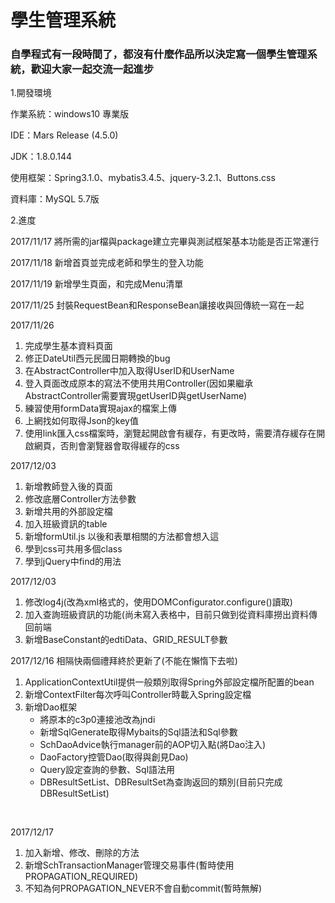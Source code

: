 # 學生管理系統
<h3>自學程式有一段時間了，都沒有什麼作品所以決定寫一個學生管理系統，歡迎大家一起交流一起進步</h3>
<p>1.開發環境</p>
  <p>作業系統：windows10 專業版</p>
  <p>IDE：Mars Release (4.5.0)</p>
  <p>JDK：1.8.0.144</p>
  <p>使用框架：Spring3.1.0、mybatis3.4.5、jquery-3.2.1、Buttons.css</p>
  <p>資料庫：MySQL 5.7版</p>
<p>2.進度</p>
  <p>2017/11/17 將所需的jar檔與package建立完畢與測試框架基本功能是否正常運行</p>
  <p>2017/11/18 新增首頁並完成老師和學生的登入功能</p>
  <p>2017/11/19 新增學生頁面，和完成Menu清單</p>
  <p>2017/11/25 封裝RequestBean和ResponseBean讓接收與回傳統一寫在一起</p>
  <p>2017/11/26<br>
  		<ol>
  			<li>完成學生基本資料頁面</li>
  			<li>修正DateUtil西元民國日期轉換的bug</li>
  			<li>在AbstractController中加入取得UserID和UserName</li>
  			<li>登入頁面改成原本的寫法不使用共用Controller(因如果繼承AbstractController需要實現getUserID與getUserName)</li>
  			<li>練習使用formData實現ajax的檔案上傳</li>
  			<li>上網找如何取得Json的key值</li>
  			<li>使用link匯入css檔案時，瀏覽起開啟會有緩存，有更改時，需要清存緩存在開啟網頁，否則會瀏覽器會取得緩存的css</li>
  		</ol> 		
  </p>
  <p>2017/12/03<br>
  		<ol>
  			<li>新增教師登入後的頁面</li>
  			<li>修改底層Controller方法參數</li>
  			<li>新增共用的外部設定檔</li>
  			<li>加入班級資訊的table</li>
  			<li>新增formUtil.js 以後和表單相關的方法都會想入這</li>
  			<li>學到css可共用多個class</li>
  			<li>學到jQuery中find的用法</li>
  		</ol>
  </p>
  <p>2017/12/03<br>
  		<ol>
  			<li>修改log4j(改為xml格式的，使用DOMConfigurator.configure()讀取)</li>
  			<li>加入查詢班級資訊的功能(尚未寫入表格中，目前只做到從資料庫撈出資料傳回前端</li>
  			<li>新增BaseConstant的edtiData、GRID_RESULT參數</li>  			
  		</ol>
  </p>
  <p>2017/12/16 相隔快兩個禮拜終於更新了(不能在懶惰下去啦)
  		<ol>
  			<li>ApplicationContextUtil提供一般類別取得Spring外部設定檔所配置的bean</li>
  			<li>新增ContextFilter每次呼叫Controller時載入Spring設定檔</li>
  			<li>新增Dao框架
  				<ul>
  					<li>將原本的c3p0連接池改為jndi</li>
  					<li>新增SqlGenerate取得Mybaits的Sql語法和Sql參數</li>
  					<li>SchDaoAdvice執行manager前的AOP切入點(將Dao注入)</li>
  					<li>DaoFactory控管Dao(取得與創見Dao)</li>  					
  					<li>Query設定查詢的參數、Sql語法用</li>
  					<li>DBResultSetList、DBResultSet為查詢返回的類別(目前只完成DBResultSetList)</li>
  				</ul>
  			</li>
  		</ol>
  </p>
  <p>2017/12/17
  		<ol>
  			<li>加入新增、修改、刪除的方法</li>
  			<li>新增SchTransactionManager管理交易事件(暫時使用PROPAGATION_REQUIRED)</li>
  			<li>不知為何PROPAGATION_NEVER不會自動commit(暫時無解)</li>
  		</ol>
  </p>
